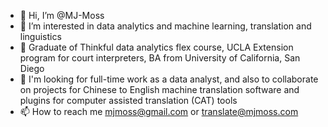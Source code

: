 - 👋 Hi, I’m @MJ-Moss
- 👀 I’m interested in data analytics and machine learning, translation and linguistics
- 🌱 Graduate of Thinkful data analytics flex course, UCLA Extension program for court interpreters, BA from University of California, San Diego
- 💞️ I'm looking for full-time work as a data analyst, and also to collaborate on projects for Chinese to English machine translation software and plugins for computer assisted translation (CAT) tools
- 📫 How to reach me mjmoss@gmail.com or translate@mjmoss.com

<!---
MJ-Moss/MJ-Moss is a ✨ special ✨ repository because its `README.md` (this file) appears on your GitHub profile.
You can click the Preview link to take a look at your changes.
--->
